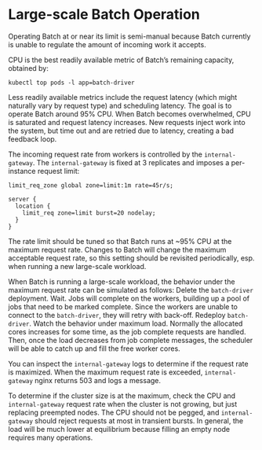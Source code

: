 # Large-scale Batch Operation

Operating Batch at or near its limit is semi-manual because Batch currently is unable to regulate the amount of incoming work it accepts.

CPU is the best readily available metric of Batch’s remaining capacity, obtained by:

```
kubectl top pods -l app=batch-driver
```

Less readily available metrics include the request latency (which might naturally vary by request type) and scheduling latency.  The goal is to operate Batch around 95% CPU.  When Batch becomes overwhelmed, CPU is saturated and request latency increases.  New requests inject work into the system, but time out and are retried due to latency, creating a bad feedback loop.

The incoming request rate from workers is controlled by the `internal-gateway`.  The `internal-gateway` is fixed at 3 replicates and imposes a per-instance request limit:

```
limit_req_zone global zone=limit:1m rate=45r/s;

server {
  location {
    limit_req zone=limit burst=20 nodelay;
  }
}
```

The rate limit should be tuned so that Batch runs at ~95% CPU at the maximum request rate.  Changes to Batch will change the maximum acceptable request rate, so this setting should be revisited periodically, esp. when running a new large-scale workload.

When Batch is running a large-scale workload, the behavior under the maximum request rate can be simulated as follows:
Delete the `batch-driver` deployment.
Wait.  Jobs will complete on the workers, building up a pool of jobs that need to be marked complete.  Since the workers are unable to connect to the `batch-driver`, they will retry with back-off.
Redeploy `batch-driver`.
Watch the behavior under maximum load.  Normally the allocated cores increases for some time, as the job complete requests are handled.  Then, once the load decreases from job complete messages, the scheduler will be able to catch up and fill the free worker cores.

You can inspect the `internal-gateway` logs to determine if the request rate is  maximized.  When the maximum request rate is exceeded, `internal-gateway` nginx returns 503 and logs a message.

To determine if the cluster size is at the maximum, check the CPU and `internal-gateway` request rate when the cluster is not growing, but just replacing preempted nodes.  The CPU should not be pegged, and `internal-gateway` should reject requests at most in transient bursts.  In general, the load will be much lower at equilibrium because filling an empty node requires many operations.
